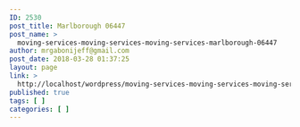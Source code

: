 ```yaml
---
ID: 2530
post_title: Marlborough 06447
post_name: >
  moving-services-moving-services-moving-services-marlborough-06447
author: mrgabonijeff@gmail.com
post_date: 2018-03-28 01:37:25
layout: page
link: >
  http://localhost/wordpress/moving-services-moving-services-moving-services-marlborough-06447/
published: true
tags: [ ]
categories: [ ]
---
```

